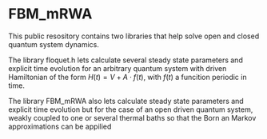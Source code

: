 # FBM_mRWA

This public resository contains two libraries that help solve open and closed quantum system dynamics.

The library floquet.h lets calculate several steady state parameters and explicit time evolution for an arbitrary quantum system with driven Hamiltonian of the form
$H(t) = V + A\cdot f(t)$, with $f(t)$ a funcition periodic in time.

The library FBM_mRWA also lets calculate steady state parameters and explicit time evolution but for the case of an open driven quantum system, weakly coupled to one
or several thermal baths so that the Born an Markov approximations can be appilied

